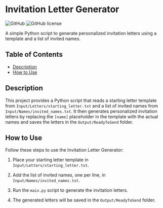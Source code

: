 # Invitation Letter Generator

![GitHub]([https://img.shields.io/github/license/your-username/your-repo](https://github.com/BadeaFreh/Invitation-Letter-Generator))
![GitHub license](https://img.shields.io/github/license/your-username/your-repo)

A simple Python script to generate personalized invitation letters using a template and a list of invited names.

## Table of Contents

- [Description](#description)
- [How to Use](#how-to-use)

## Description

This project provides a Python script that reads a starting letter template from `Input/Letters/starting_letter.txt` and a list of invited names from `Input/Names/invited_names.txt`. It then generates personalized invitation letters by replacing the `[name]` placeholder in the template with the actual names and saves the letters in the `Output/ReadyToSend` folder.

## How to Use

Follow these steps to use the Invitation Letter Generator:

1. Place your starting letter template in `Input/Letters/starting_letter.txt`.

2. Add the list of invited names, one per line, in `Input/Names/invited_names.txt`.

3. Run the `main.py` script to generate the invitation letters.

4. The generated letters will be saved in the `Output/ReadyToSend` folder.
